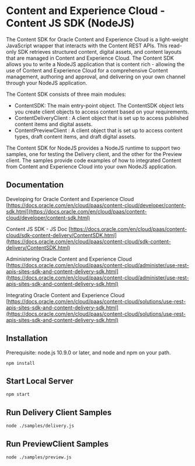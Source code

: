 # Content and Experience Cloud - Content JS SDK (NodeJS)
The Content SDK for Oracle Content and Experience Cloud is a light-weight JavaScript wrapper that interacts with the Content REST APIs. This read-only SDK retrieves structured content, digital assets, and content layouts that are managed in Content and Experience Cloud.  The Content SDK allows you to write a NodeJS application that is content rich - allowing the use of Content and Experience Cloud for a comprehensive Content management, authoring and approval, and delivering on your own channel through your NodeJS application.

The Content SDK consists of three main modules:

- ContentSDK: The main entry-point object. The ContentSDK object lets you create client objects to access content based on your requirements.
- ContentDeliveryClient : A client object that is set up to access published content items and digital assets.
- ContentPreviewClient : A client object that is set up to access content types, draft content items, and draft digital assets. 

The Content SDK for NodeJS provides a NodeJS runtime to support two samples, one for testing the Delivery client, and the other for the Preview client.  The samples provide code examples of how to integrated Content from Content and Experience Cloud into your own NodeJS application.

## Documentation

Developing for Oracle Content and Experience Cloud
[https://docs.oracle.com/en/cloud/paas/content-cloud/developer/content-sdk.html](https://docs.oracle.com/en/cloud/paas/content-cloud/developer/content-sdk.html)

Content JS SDK - JS Doc
[https://docs.oracle.com/en/cloud/paas/content-cloud/sdk-content-delivery/ContentSDK.html](https://docs.oracle.com/en/cloud/paas/content-cloud/sdk-content-delivery/ContentSDK.html)

Administering Oracle Content and Experience Cloud
[https://docs.oracle.com/en/cloud/paas/content-cloud/administer/use-rest-apis-sites-sdk-and-content-delivery-sdk.html](https://docs.oracle.com/en/cloud/paas/content-cloud/administer/use-rest-apis-sites-sdk-and-content-delivery-sdk.html)

Integrating Oracle Content and Experience Cloud
[https://docs.oracle.com/en/cloud/paas/content-cloud/solutions/use-rest-apis-sites-sdk-and-content-delivery-sdk.html](https://docs.oracle.com/en/cloud/paas/content-cloud/solutions/use-rest-apis-sites-sdk-and-content-delivery-sdk.html)

## Installation
Prerequisite: node.js 10.9.0 or later, and node and npm on your path.

`npm install`

## Start Local Server

`npm start`

## Run Delivery Client Samples

`node ./samples/delivery.js`

## Run PreviewClient Samples

`node ./samples/preview.js`